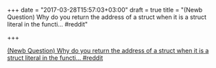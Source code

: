 +++
date = "2017-03-28T15:57:03+03:00"
draft = true
title = "(Newb Question) Why do you return the address of a struct when it is a struct literal in the functi…  #reddit"

+++

<p><a href="https://t.co/roaWSQ4N8i">(Newb Question) Why do you return the address of a struct when it is a struct literal in the functi…  #reddit</a></p>